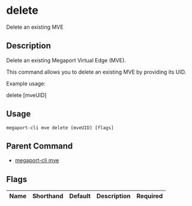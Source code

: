 # delete

Delete an existing MVE

## Description

Delete an existing Megaport Virtual Edge (MVE).

This command allows you to delete an existing MVE by providing its UID.

Example usage:

delete [mveUID]



## Usage

```
megaport-cli mve delete [mveUID] [flags]
```



## Parent Command

* [megaport-cli mve](megaport-cli_mve.md)




## Flags

| Name | Shorthand | Default | Description | Required |
|------|-----------|---------|-------------|----------|




